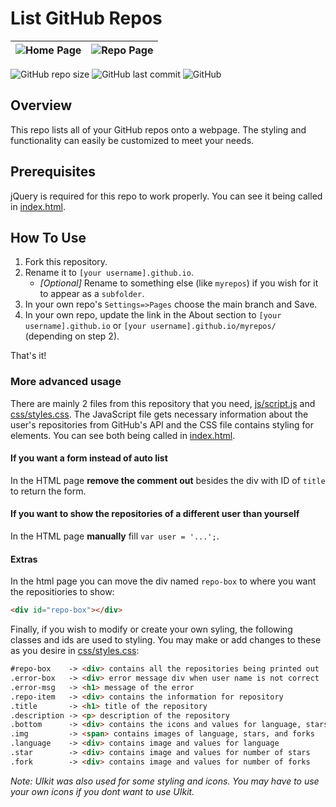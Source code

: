 # List GitHub Repos
|![Home Page](screen1.png "Home Page")|![Repo Page](screen2.png "Repo Page")|
|:---:|:---:|

![GitHub repo size](https://img.shields.io/github/repo-size/seyon123/list-github-repos?style=for-the-badge) ![GitHub last commit](https://img.shields.io/github/last-commit/seyon123/list-github-repos?label=Last%20Commit&style=for-the-badge) ![GitHub](https://img.shields.io/github/license/seyon123/list-github-repos?style=for-the-badge)
 ## Overview
 This repo lists all of your GitHub repos onto a webpage. The styling and functionality can easily be customized to meet your needs.

 ## Prerequisites

 jQuery is required for this repo to work properly. You can see it being called in [index.html](index.html).

 ## How To Use
1. Fork this repository.
1. Rename it to `[your username].github.io`.
   - *[Optional]* Rename to something else (like `myrepos`) if you wish for it to appear as a `subfolder`.
1. In your own repo's `Settings=>Pages` choose the main branch and Save.
1. In your own repo, update the link in the About section to `[your username].github.io` or `[your username].github.io/myrepos/` (depending on step 2).

That's it!

### More advanced usage
There are mainly 2 files from this repository that you need, [js/script.js](js/script.js) and [css/styles.css](css/styles.css). The JavaScript file gets necessary information about the user's repositories from GitHub's API and the CSS file contains styling for elements. You can see both being called in [index.html](index.html).

#### If you want a form instead of auto list
In the HTML page **remove the comment out** besides the div with ID of `title` to return the form.

#### If you want to show the repositories of a different user than yourself
In the HTML page **manually** fill `var user = '...';`.

#### Extras
In the html page you can move the div named `repo-box` to where you want the repositiories to show:
```html
<div id="repo-box"></div>
```

Finally, if you wish to modify or create your own syling, the following classes and ids are used to styling. You may make or add changes to these as you desire in [css/styles.css](css/styles.css):
```html
#repo-box    -> <div> contains all the repositories being printed out
.error-box   -> <div> error message div when user name is not correct
.error-msg   -> <h1> message of the error
.repo-item   -> <div> contains the information for repository
.title       -> <h1> title of the repository
.description -> <p> description of the repository
.bottom      -> <div> contains the icons and values for language, stars and forks of repo
.img         -> <span> contains images of language, stars, and forks
.language    -> <div> contains image and values for language
.star        -> <div> contains image and values for number of stars
.fork        -> <div> contains image and values for number of forks
```
*Note: UIkit was also used for some styling and icons. You may have to use your own icons if you dont want to use UIkit.*

